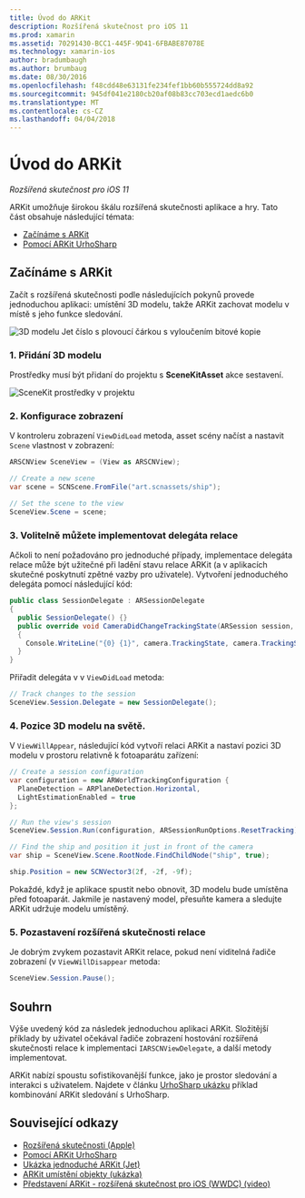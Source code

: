 ```yaml
---
title: Úvod do ARKit
description: Rozšířená skutečnost pro iOS 11
ms.prod: xamarin
ms.assetid: 70291430-BCC1-445F-9D41-6FBABE87078E
ms.technology: xamarin-ios
author: bradumbaugh
ms.author: brumbaug
ms.date: 08/30/2016
ms.openlocfilehash: f48cdd48e63131fe234fef1bb60b555724dd8a92
ms.sourcegitcommit: 945df041e2180cb20af08b83cc703ecd1aedc6b0
ms.translationtype: MT
ms.contentlocale: cs-CZ
ms.lasthandoff: 04/04/2018
---
```

# <a name="introduction-to-arkit"></a>Úvod do ARKit

_Rozšířená skutečnost pro iOS 11_

ARKit umožňuje širokou škálu rozšířená skutečnosti aplikace a hry. Tato část obsahuje následující témata:

- [Začínáme s ARKit](#gettingstarted)
- [Pomocí ARKit UrhoSharp](urhosharp.md)

<a name="gettingstarted" />

## <a name="getting-started-with-arkit"></a>Začínáme s ARKit

Začít s rozšířená skutečnosti podle následujících pokynů provede jednoduchou aplikaci: umístění 3D modelu, takže ARKit zachovat modelu v místě s jeho funkce sledování.

![3D modelu Jet číslo s plovoucí čárkou s vyloučením bitové kopie](images/jet-sml.png)

### <a name="1-add-a-3d-model"></a>1. Přidání 3D modelu

Prostředky musí být přidaní do projektu s **SceneKitAsset** akce sestavení.

![SceneKit prostředky v projektu](images/scene-assets.png)


### <a name="2-configure-the-view"></a>2. Konfigurace zobrazení

V kontroleru zobrazení `ViewDidLoad` metoda, asset scény načíst a nastavit `Scene` vlastnost v zobrazení:

```csharp
ARSCNView SceneView = (View as ARSCNView);

// Create a new scene
var scene = SCNScene.FromFile("art.scnassets/ship");

// Set the scene to the view
SceneView.Scene = scene;
```

### <a name="3-optionally-implement-a-session-delegate"></a>3. Volitelně můžete implementovat delegáta relace

Ačkoli to není požadováno pro jednoduché případy, implementace delegáta relace může být užitečné při ladění stavu relace ARKit (a v aplikacích skutečné poskytnutí zpětné vazby pro uživatele). Vytvoření jednoduchého delegáta pomocí následující kód:

```csharp
public class SessionDelegate : ARSessionDelegate
{
  public SessionDelegate() {}
  public override void CameraDidChangeTrackingState(ARSession session, ARCamera camera)
  {
    Console.WriteLine("{0} {1}", camera.TrackingState, camera.TrackingStateReason);
  }
}
```

Přiřadit delegáta v v `ViewDidLoad` metoda:

```csharp
// Track changes to the session
SceneView.Session.Delegate = new SessionDelegate();
```

### <a name="4-position-the-3d-model-in-the-world"></a>4. Pozice 3D modelu na světě.

V `ViewWillAppear`, následující kód vytvoří relaci ARKit a nastaví pozici 3D modelu v prostoru relativně k fotoaparátu zařízení:

```csharp
// Create a session configuration
var configuration = new ARWorldTrackingConfiguration {
  PlaneDetection = ARPlaneDetection.Horizontal,
  LightEstimationEnabled = true
};

// Run the view's session
SceneView.Session.Run(configuration, ARSessionRunOptions.ResetTracking);

// Find the ship and position it just in front of the camera
var ship = SceneView.Scene.RootNode.FindChildNode("ship", true);

ship.Position = new SCNVector3(2f, -2f, -9f);
```

Pokaždé, když je aplikace spustit nebo obnovit, 3D modelu bude umístěna před fotoaparát. Jakmile je nastavený model, přesuňte kamera a sledujte ARKit udržuje modelu umístěný.

### <a name="5-pause-the-augmented-reality-session"></a>5. Pozastavení rozšířená skutečnosti relace

Je dobrým zvykem pozastavit ARKit relace, pokud není viditelná řadiče zobrazení (v `ViewWillDisappear` metoda:

```csharp
SceneView.Session.Pause();
```

## <a name="summary"></a>Souhrn

Výše uvedený kód za následek jednoduchou aplikaci ARKit. Složitější příklady by uživatel očekával řadiče zobrazení hostování rozšířená skutečnosti relace k implementaci `IARSCNViewDelegate`, a další metody implementovat.

ARKit nabízí spoustu sofistikovanější funkce, jako je prostor sledování a interakci s uživatelem. Najdete v článku [UrhoSharp ukázku](urhosharp.md) příklad kombinování ARKit sledování s UrhoSharp.


## <a name="related-links"></a>Související odkazy

- [Rozšířená skutečnosti (Apple)](https://developer.apple.com/arkit/)
- [Pomocí ARKit UrhoSharp](urhosharp.md)
- [Ukázka jednoduché ARKit (Jet)](https://developer.xamarin.com/samples/monotouch/ios11/ARKitSample/)
- [ARKit umístění objekty (ukázka)](https://developer.xamarin.com/samples/monotouch/ios11/ARKitPlacingObjects/)
- [Představení ARKit - rozšířená skutečnost pro iOS (WWDC) (video)](https://developer.apple.com/videos/play/wwdc2017/602/)
